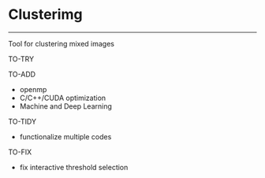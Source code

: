 # Clusterimg
---
Tool for clustering mixed images

TO-TRY

TO-ADD
- openmp
- C/C++/CUDA optimization
- Machine and Deep Learning

TO-TIDY
- functionalize multiple codes

TO-FIX
- fix interactive threshold selection